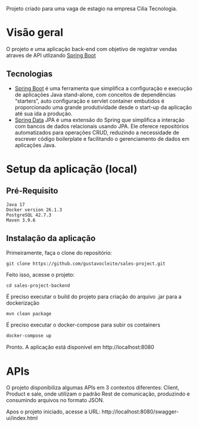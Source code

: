 Projeto criado para uma vaga de estagio na empresa Cilia Tecnologia.

# Visão geral

O projeto e uma aplicação back-end com objetivo de registrar vendas atraves de API utlizando  [Spring Boot](https://projects.spring.io/spring-boot)

## Tecnologias

- [Spring Boot](https://projects.spring.io/spring-boot) é uma ferramenta que simplifica a configuração e execução de aplicações Java stand-alone,  com conceitos de dependências “starters”, auto configuração e servlet container embutidos é proporcionado uma grande produtividade desde o start-up da aplicação até sua ida a produção.
- [Spring Data](https://spring.io/projects/spring-data-jpa) JPA é uma extensão do Spring que simplifica a interação com bancos de dados relacionais usando JPA. Ele oferece repositórios automatizados para operações CRUD, reduzindo a necessidade de escrever código boilerplate e facilitando o gerenciamento de dados em aplicações Java.

# Setup da aplicação (local)

## Pré-Requisito

```
Java 17
Docker version 26.1.3
PostgreSQL 42.7.3
Maven 3.9.6 
```


## Instalação da aplicação

Primeiramente, faça o clone do repositório:
```
git clone https://github.com/gustavocleite/sales-project.git
```
Feito isso, acesse o projeto:
```
cd sales-project-backend
```
É preciso executar o build do projeto para criação do arquivo .jar para a dockerização
```bash
mvn clean package
```
É preciso executar o docker-compose para subir os containers
```bash
docker-compose up
```

Pronto. A aplicação está disponível em http://localhost:8080

# APIs

O projeto disponibiliza algumas APIs em 3 contextos diferentes: Client, Product e sale, onde utilizam o padrão Rest de comunicação, produzindo e consumindo arquivos no formato JSON.

Apos o projeto iniciado, acesse a URL: http://localhost:8080/swagger-ui/index.html 
